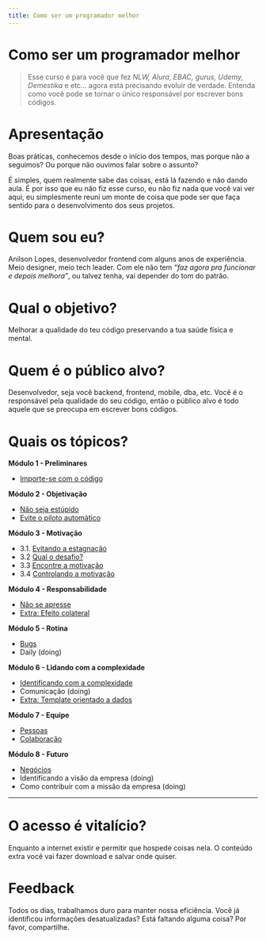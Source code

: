 ```yaml
---
title: Como ser um programador melhor
---
```


# Como ser um programador melhor

> Esse curso é para você que fez *NLW, Alura, EBAC, gurus, Udemy, Demestika* e etc… agora está precisando evoluir de verdade. Entenda como você pode se tornar o único responsável por escrever bons códigos.

# Apresentação

Boas práticas, conhecemos desde o início dos tempos, mas porque não a seguimos? Ou porque não ouvimos falar sobre o assunto?

É simples, quem realmente sabe das coisas, está lá fazendo e não dando aula. É por isso que eu não fiz esse curso, eu não fiz nada que você vai ver aqui, eu simplesmente reuni um monte de coisa que pode ser que faça sentido para o desenvolvimento dos seus projetos.

# Quem sou eu?

Anilson Lopes, desenvolvedor frontend com alguns anos de experiência. Meio designer, meio tech leader. Com ele não tem *“faz agora pra funcionar e depois melhora”*, ou talvez tenha, vai depender do tom do patrão.

# Qual o objetivo?

Melhorar a qualidade do teu código preservando a tua saúde física e mental.

# Quem é o público alvo?

Desenvolvedor, seja você backend, frontend, mobile, dba, etc. Você é o responsável pela qualidade do seu código, então o público alvo é todo aquele que se preocupa em escrever bons códigos.

# Quais os tópicos?

**Módulo 1 - Preliminares**

- [Importe-se com o código](/como-ser-um-programador-melhor/preliminares/importar-se-com-o-codigo)

**Módulo 2 - Objetivação**

- [Não seja estúpido](/como-ser-um-programador-melhor/objetivacao/nao-seja-estupido)
- [Evite o piloto automático](/como-ser-um-programador-melhor/objetivacao/evite-o-piloto-automatico)

**Módulo 3 - Motivação**

- 3.1. [Evitando a estagnação](/como-ser-um-programador-melhor/motivacao/evitando-a-estagnacao)
- 3.2 [Qual o desafio?](/como-ser-um-programador-melhor/motivacao/qual-o-desafio)
- 3.3 [Encontre a motivação](/como-ser-um-programador-melhor/motivacao/encontre-a-motivacao)
- 3.4 [Controlando a motivação](/como-ser-um-programador-melhor/motivacao/controlando-a-motivacao)

**Módulo 4 - Responsabilidade**

- [Não se apresse](/como-ser-um-programador-melhor/responsabilidade/nao-se-apresse)
- [Extra: Efeito colateral](/posts/efeito-colateral)

**Módulo 5 - Rotina**

- [Bugs](/como-ser-um-programador-melhor/rotina/bugs)
- Daily (doing)

**Módulo 6 - Lidando com a complexidade**

- [Identificando com a complexidade](/como-ser-um-programador-melhor/lidando-com-a-complexidade/identificando-com-a-complexidade)
- Comunicação (doing)
- [Extra: Template orientado a dados](/posts/template-orientado-a-dados)

**Módulo 7 - Equipe**

- [Pessoas](/como-ser-um-programador-melhor/equipe/pessoas)
- [Colaboração](/como-ser-um-programador-melhor/equipe/colaboracao)

**Módulo 8 - Futuro**

- [Negócios](/como-ser-um-programador-melhor/futuro/negocios)
- Identificando a visão da empresa (doing)
- Como contribuir com a missão da empresa (doing)

---

# O acesso é vitalício?

Enquanto a internet existir e permitir que hospede coisas nela. O conteúdo extra você vai fazer download e salvar onde quiser.

# Feedback
Todos os dias, trabalhamos duro para manter nossa eficiência. Você já identificou informações desatualizadas? Está faltando alguma coisa? Por favor, compartilhe.